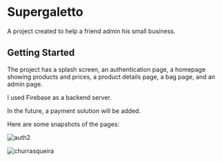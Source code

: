 # Supergaletto

A project created to help a friend admin his small business.

## Getting Started

The project has a splash screen, an authentication page, a homepage showing products and prices, a product details page, a bag page, and an admin page.

I used Firebase as a backend server.

In the future, a payment solution will be added.

Here are some snapshots of the pages:

![auth2](https://github.com/user-attachments/assets/3192c33c-f86c-43b7-ba1e-499e66d07979)

![churrasqueira](https://github.com/user-attachments/assets/e52df7a1-e225-4076-b4c7-f96045cd7a64)
